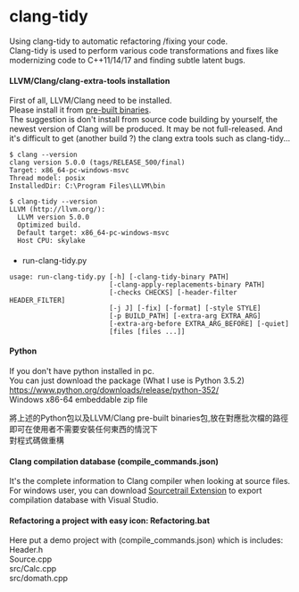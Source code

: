 # clang-tidy

Using clang-tidy to automatic refactoring /fixing your code.  
Clang-tidy is used to perform various code transformations and fixes like modernizing code to C++11/14/17 and finding subtle latent bugs.   

#### LLVM/Clang/clang-extra-tools installation
First of all, LLVM/Clang need to be installed.  
Please install it from [pre-built binaries](http://releases.llvm.org/download.html).  
The suggestion is don't install from source code building by yourself, the newest version of Clang will be produced. It may be not full-released. And it's difficult to get (another build ?) the clang extra tools such as clang-tidy...  
```
$ clang --version  
clang version 5.0.0 (tags/RELEASE_500/final)  
Target: x86_64-pc-windows-msvc  
Thread model: posix  
InstalledDir: C:\Program Files\LLVM\bin  
  
$ clang-tidy --version  
LLVM (http://llvm.org/):  
  LLVM version 5.0.0  
  Optimized build.  
  Default target: x86_64-pc-windows-msvc  
  Host CPU: skylake  

```

#### 

#### 
* run-clang-tidy.py
```
usage: run-clang-tidy.py [-h] [-clang-tidy-binary PATH]
                         [-clang-apply-replacements-binary PATH]
                         [-checks CHECKS] [-header-filter HEADER_FILTER]
                         [-j J] [-fix] [-format] [-style STYLE]
                         [-p BUILD_PATH] [-extra-arg EXTRA_ARG]
                         [-extra-arg-before EXTRA_ARG_BEFORE] [-quiet]
                         [files [files ...]]

```

#### Python
If you don't have python installed in pc.  
You can just download the package (What I use is Python 3.5.2)  
https://www.python.org/downloads/release/python-352/  
Windows x86-64 embeddable zip file  


將上述的Python包以及LLVM/Clang pre-built binaries包,放在對應批次檔的路徑  
即可在使用者不需要安裝任何東西的情況下  
對程式碼做重構  
  

#### Clang compilation database (compile_commands.json)
It's the complete information to Clang compiler when looking at source files.  
For windows user, you can download [Sourcetrail Extension](https://www.sourcetrail.com/blog/export_clang_compilation_database_from_visual_studio_solution/) to export compilation database with Visual Studio.

#### Refactoring a project with easy icon: Refactoring.bat
Here put a demo project with (compile_commands.json) which is includes:   
Header.h  
Source.cpp  
src/Calc.cpp  
src/domath.cpp
  
  
